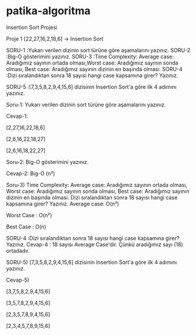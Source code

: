 ﻿# patika-algoritma 
 
 Insertion Sort Projesi 

Proje 1
[22,27,16,2,18,6] -> Insertion Sort

SORU-1 :Yukarı verilen dizinin sort türüne göre aşamalarını yazınız.
SORU-2 :Big-O gösterimini yazınız.
SORU-3 :Time Complexity: Average case: Aradığımız sayının ortada olması,Worst case: Aradığımız sayının sonda olması, Best case: Aradığımız sayının dizinin en başında olması.
SORU-4 :Dizi sıralandıktan sonra 18 sayısı hangi case kapsamına girer? Yazınız.

SORU-5 :[7,3,5,8,2,9,4,15,6] dizisinin Insertion Sort'a göre ilk 4 adımını yazınız.



Soru-1: Yukarı verilen dizinin sort türüne göre aşamalarını yazınız.

Cevap-1:

[2,27,16,22,18,6]

[2,6,16,22,18,27]

[2,6,16,18,22,27]

Soru-2: Big-O gösterimini yazınız.

Cevap-2: Big-O (n²)

Soru-3) Time Complexity: Average case: Aradığımız sayının ortada olması, Worst case: Aradığımız sayının sonda olması, Best case: Aradığımız sayının dizinin en başında olması. Dizi sıralandıktan sonra 18 sayısı hangi case kapsamına girer? Yazınız.
Average case: O(n²)

Worst Case : O(n²)

Best Case : O(n)

SORU-4   :Dizi sıralandıktan sonra 18 sayısı hangi case kapsamına girer? Yazınız.
Cevap-4 : 18 sayısı Average Case'dir. Çünkü aradığımız sayı (18) ortadadır.

SORU-5) [7,3,5,8,2,9,4,15,6] dizisinin Insertion Sort'a göre ilk 4 adımını yazınız.

Cevap-5)

[3,7,5,8,2,9,4,15,6]

[3,5,7,8,2,9,4,15,6]

[2,3,5,7,8,9,4,15,6]

[2,3,4,5,7,8,9,15,6]
